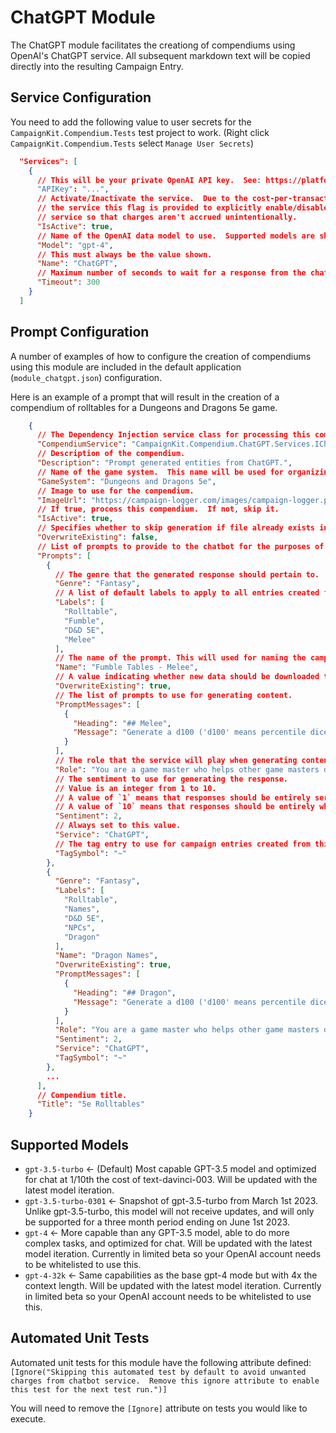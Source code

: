 ﻿# ChatGPT Module
The ChatGPT module facilitates the creationg of compendiums using OpenAI's ChatGPT service.  All subsequent markdown text will be copied directly into the resulting Campaign Entry.

## Service Configuration
You need to add the following value to user secrets for the `CampaignKit.Compendium.Tests` test project to work.  (Right click `CampaignKit.Compendium.Tests` select `Manage User Secrets`)
```json
  "Services": [
    {
      // This will be your private OpenAI API key.  See: https://platform.openai.com/
      "APIKey": "...",
      // Activate/Inactivate the service.  Due to the cost-per-transaction nature of
      // the service this flag is provided to explicitly enable/disable access to the 
      // service so that charges aren't accrued unintentionally.
      "IsActive": true,
      // Name of the OpenAI data model to use.  Supported models are shown below.
      "Model": "gpt-4",
      // This must always be the value shown.
      "Name": "ChatGPT",
      // Maximum number of seconds to wait for a response from the chatbot service.
      "Timeout": 300
    }
  ]
```

## Prompt Configuration
A number of examples of how to configure the creation of compendiums using this module are included in the default application (`module_chatgpt.json`) configuration. 

Here is an example of a prompt that will result in the creation of a compendium of rolltables for a Dungeons and Dragons 5e game.

```json
    {
      // The Dependency Injection service class for processing this compendium.
      "CompendiumService": "CampaignKit.Compendium.ChatGPT.Services.IChatGPTCompendiumService, CampaignKit.Compendium.ChatGPT.dll",
      // Description of the compendium.
      "Description": "Prompt generated entities from ChatGPT.",
      // Name of the game system.  This name will be used for organizing generated files.  Make sure it's a path safe string.  (avoid special characters)
      "GameSystem": "Dungeons and Dragons 5e",
      // Image to use for the compendium.
      "ImageUrl": "https://campaign-logger.com/images/campaign-logger.png",
      // If true, process this compendium.  If not, skip it.
      "IsActive": true,
      // Specifies whether to skip generation if file already exists in output directory
      "OverwriteExisting": false,
      // List of prompts to provide to the chatbot for the purposes of text generation.
      "Prompts": [
        {
          // The genre that the generated response should pertain to.
          "Genre": "Fantasy",
          // A list of default labels to apply to all entries created from this prompt.
          "Labels": [
            "Rolltable",
            "Fumble",
            "D&D 5E",
            "Melee"
          ],
          // The name of the prompt. This will used for naming the campaign entry that's created from the prompt response.
          "Name": "Fumble Tables - Melee",
          // A value indicating whether new data should be downloaded to replace saved prompt responses.
          "OverwriteExisting": true,
          // The list of prompts to use for generating content.
          "PromptMessages": [
            {
              "Heading": "## Melee",
              "Message": "Generate a d100 ('d100' means percentile dice which can produce a value of 1 to 100)  rolltable in markdown format for the following:\nTopic: Mishaps due to a critical failure on a melee attack\nGenre: {Genre}\nGame System: {GameSystem}\nSentiment: {Sentiment}"
            }
          ],
          // The role that the service will play when generating content.
          "Role": "You are a game master who helps other game masters develop rolltables to help them run their games.  Responses should be limited to what was specifically asked for.  Do not include introduction or closing text.  All generated tables should be in markdown format.  Do not surround any markdown text with fenced code blocks.",
          // The sentiment to use for generating the response.
          // Value is an integer from 1 to 10.
          // A value of `1` means that responses should be entirely serious.
          // A value of `10` means that responses should be entirely whimsical.
          "Sentiment": 2,
          // Always set to this value.
          "Service": "ChatGPT",
          // The tag entry to use for campaign entries created from this prompt.
          "TagSymbol": "~"
        },
        {
          "Genre": "Fantasy",
          "Labels": [
            "Rolltable",
            "Names",
            "D&D 5E",
            "NPCs",
            "Dragon"
          ],
          "Name": "Dragon Names",
          "OverwriteExisting": true,
          "PromptMessages": [
            {
              "Heading": "## Dragon",
              "Message": "Generate a d100 ('d100' means percentile dice which can produce a value of 1 to 100)  rolltable in markdown format for the following:\nTopic: NPC names and descriptions\nRace: Dragon\nGenre: {Genre}\nGame System: {GameSystem}\nSentiment: {Sentiment}\nTable Structure: Table should have three columns: dice value, name, description."
            }
          ],
          "Role": "You are a game master who helps other game masters develop rolltables to help them run their games.  Responses should be limited to what was specifically asked for.  Do not include introduction or closing text.  All generated tables should be in markdown format.  Do not surround any markdown text with fenced code blocks.",
          "Sentiment": 2,
          "Service": "ChatGPT",
          "TagSymbol": "~"
        },
        ...
      ],
      // Compendium title.
      "Title": "5e Rolltables"
    }
```

## Supported Models

* `gpt-3.5-turbo` <- (Default) Most capable GPT-3.5 model and optimized for chat at 1/10th the cost of text-davinci-003. Will be updated with the latest model iteration.
* `gpt-3.5-turbo-0301` <- Snapshot of gpt-3.5-turbo from March 1st 2023. Unlike gpt-3.5-turbo, this model will not receive updates, and will only be supported for a three month period ending on June 1st 2023.
* `gpt-4` <- More capable than any GPT-3.5 model, able to do more complex tasks, and optimized for chat. Will be updated with the latest model iteration.  Currently in limited beta so your OpenAI account needs to be whitelisted to use this.
* `gpt-4-32k` <- Same capabilities as the base gpt-4 mode but with 4x the context length. Will be updated with the latest model iteration.  Currently in limited beta so your OpenAI account needs to be whitelisted to use this.

## Automated Unit Tests
Automated unit tests for this module have the following attribute defined:
`[Ignore("Skipping this automated test by default to avoid unwanted charges from chatbot service.  Remove this ignore attribute to enable this test for the next test run.")]`

You will need to remove the `[Ignore]` attribute on tests you would like to execute.